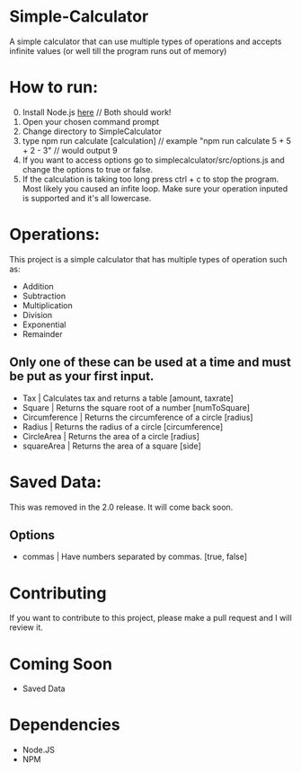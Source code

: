 # Simple-Calculator
A simple calculator that can use multiple types of operations and accepts infinite values (or well till the program runs out of memory)

# How to run:
0. Install Node.js [here](https://nodejs.org/en/) // Both should work!
1. Open your chosen command prompt
2. Change directory to SimpleCalculator
3. type npm run calculate [calculation] // example "npm run calculate 5 + 5 + 2 - 3" // would output 9
4. If you want to access options go to simplecalculator/src/options.js and change the options to true or false.
5. If the calculation is taking too long press ctrl + c to stop the program. Most likely you caused an infite loop. Make sure your operation inputed is supported and it's all lowercase.

# Operations:
This project is a simple calculator that has multiple types of operation such as:
  * Addition
  * Subtraction
  * Multiplication
  * Division
  * Exponential
  * Remainder
  ## Only one of these can be used at a time and must be put as your first input.
  * Tax | Calculates tax and returns a table [amount, taxrate]
  * Square | Returns the square root of a number [numToSquare]
  * Circumference | Returns the circumference of a circle [radius]
  * Radius | Returns the radius of a circle [circumference]
  * CircleArea | Returns the area of a circle [radius]
  * squareArea | Returns the area of a square [side]


# Saved Data:
This was removed in the 2.0 release. It will come back soon.
## Options
* commas | Have numbers separated by commas. [true, false]


# Contributing
If you want to contribute to this project, please make a pull request and I will review it.
# Coming Soon
* Saved Data

# Dependencies
* Node.JS
* NPM
